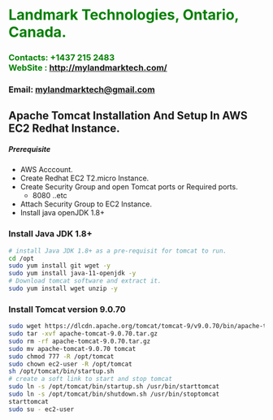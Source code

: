 #  **<span style="color:green">Landmark Technologies, Ontario, Canada.</span>**
### **<span style="color:green">Contacts: +1437 215 2483<br> WebSite : <http://mylandmarktech.com/></span>**
### **Email: mylandmarktech@gmail.com**



## Apache Tomcat Installation And Setup In AWS EC2 Redhat Instance.
##### Prerequisite
+ AWS Acccount.
+ Create Redhat EC2 T2.micro Instance.
+ Create Security Group and open Tomcat ports or Required ports.
   + 8080 ..etc
+ Attach Security Group to EC2 Instance.
+ Install java openJDK 1.8+

### Install Java JDK 1.8+ 

``` sh
# install Java JDK 1.8+ as a pre-requisit for tomcat to run.
cd /opt 
sudo yum install git wget -y
sudo yum install java-11-openjdk -y
# Download tomcat software and extract it.
sudo yum install wget unzip -y
```
### Install Tomcat version 9.0.70
``` sh
sudo wget https://dlcdn.apache.org/tomcat/tomcat-9/v9.0.70/bin/apache-tomcat-9.0.70.tar.gz
sudo tar -xvf apache-tomcat-9.0.70.tar.gz
sudo rm -rf apache-tomcat-9.0.70.tar.gz
sudo mv apache-tomcat-9.0.70 tomcat
sudo chmod 777 -R /opt/tomcat
sudo chown ec2-user -R /opt/tomcat
sh /opt/tomcat/bin/startup.sh
# create a soft link to start and stop tomcat
sudo ln -s /opt/tomcat/bin/startup.sh /usr/bin/starttomcat
sudo ln -s /opt/tomcat/bin/shutdown.sh /usr/bin/stoptomcat
starttomcat
sudo su - ec2-user
```

